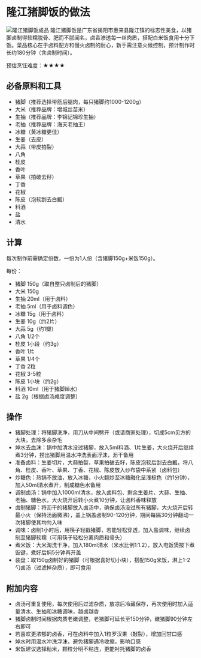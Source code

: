 # 隆江猪脚饭的做法
![隆江猪脚饭成品](./隆江猪脚饭.jpeg)
隆江猪脚饭是广东省揭阳市惠来县隆江镇的标志性美食，以猪脚卤制得软糯脱骨、肥而不腻闻名，卤香渗透每一丝肉质，搭配白米饭食用十分下饭。菜品核心在于卤料配方和慢火卤制的耐心，新手需注意火候控制，预计制作时长约180分钟（含卤制时间）。

预估烹饪难度：★★★★

## 必备原料和工具
- 猪脚（推荐选择带筋后腿肉，每只猪脚约1000-1200g）
- 大米（推荐品牌：增城丝苗米）
- 生抽（推荐品牌：李锦记锦珍生抽）
- 老抽（推荐品牌：海天老抽王）
- 冰糖（黄冰糖更佳）
- 生姜（去皮）
- 大蒜（带皮拍裂）
- 八角
- 桂皮
- 香叶
- 草果（拍破去籽）
- 丁香
- 花椒
- 陈皮（泡软刮去白瓤）
- 料酒
- 盐
- 清水

## 计算
每次制作前需确定份数，一份为1人份（含猪脚150g+米饭150g）。

每份：
- 猪脚 150g（取自整只卤制后的猪脚）
- 大米 150g
- 生抽 20ml（用于卤料）
- 老抽 5ml（用于卤料调色）
- 冰糖 15g（用于卤料）
- 生姜 10g（约2片）
- 大蒜 5g（约1瓣）
- 八角 1/2个
- 桂皮 1小段（约3g）
- 香叶 1片
- 草果 1/4个
- 丁香 2粒
- 花椒 3-5粒
- 陈皮 1小块（约2g）
- 料酒 10ml（用于猪脚焯水）
- 盐 2g（根据卤汤咸度调整）

## 操作
- 猪脚处理：将猪脚洗净，用刀从中间劈开（或请商家处理），切成5cm见方的大块，去除多余杂毛
- 焯水去血沫：锅中加清水没过猪脚，放入5ml料酒、1片生姜，大火烧开后继续煮3分钟，捞出猪脚用温水冲洗表面浮沫，沥干备用
- 准备卤料：生姜切片，大蒜拍裂，草果拍破去籽，陈皮泡软后刮去白瓤，将八角、桂皮、香叶、草果、丁香、花椒、陈皮放入纱布袋中系紧（卤料包）
- 炒糖色：热锅不放油，放入冰糖，小火翻炒至冰糖融化呈浅棕色（约1分钟），加入50ml清水煮开，制成糖色水备用
- 调制卤汤：锅中加入1000ml清水，放入卤料包、剩余生姜片、大蒜、生抽、老抽、糖色水，大火烧开后转小火煮10分钟，让卤料香味释放
- 卤制猪脚：将沥干的猪脚放入卤汤中，确保卤汤没过所有猪脚，大火烧开后转最小火（保持汤面微沸），盖上锅盖卤制90-120分钟，期间每隔30分钟翻动一次猪脚使其均匀入味
- 调味：卤制1小时后，用筷子轻戳猪脚，若能轻松穿透，加入盐调味，继续卤制至猪脚软糯（可用筷子轻松分离肉质和骨头）
- 煮米饭：大米淘洗干净，加入180ml清水（米水比例1:1.2），放入电饭煲按下煮饭键，煮好后焖5分钟再开盖
- 装盘：取150g卤制好的猪脚（可根据喜好切小块），搭配150g米饭，淋上1-2勺卤汤（过滤掉杂质），即可食用

## 附加内容
- 卤汤可重复使用，每次使用后过滤杂质，放凉后冷藏保存，再次使用时加入适量清水、生抽和冰糖调味，越卤越香
- 猪脚卤制时间根据肉质老嫩调整，老猪脚可延长至150分钟，嫩猪脚90分钟左右即可
- 若喜欢更浓郁的卤香，可在卤料中加入1粒罗汉果（敲裂），增加回甘口感
- 焯水时用温水冲洗浮沫，避免猪脚遇冷收缩，影响口感
- 米饭建议选择籼米，颗粒分明不粘连，更能衬托猪脚的卤香